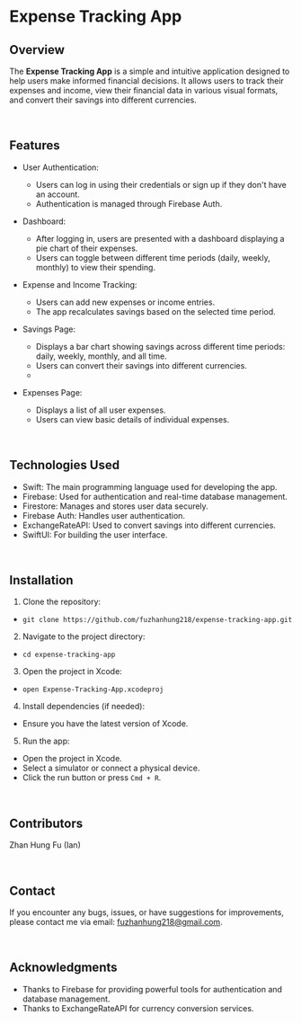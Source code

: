 # Expense Tracking App

## Overview

The **Expense Tracking App** is a simple and intuitive application designed to help users make informed financial decisions. It allows users to track their expenses and income, view their financial data in various visual formats, and convert their savings into different currencies.

<br> 

## Features

- User Authentication:
  - Users can log in using their credentials or sign up if they don't have an account.
  - Authentication is managed through Firebase Auth.
    
- Dashboard:
  - After logging in, users are presented with a dashboard displaying a pie chart of their expenses.
  - Users can toggle between different time periods (daily, weekly, monthly) to view their spending.
  
- Expense and Income Tracking:
  - Users can add new expenses or income entries.
  - The app recalculates savings based on the selected time period.

- Savings Page:
  - Displays a bar chart showing savings across different time periods: daily, weekly, monthly, and all time.
  - Users can convert their savings into different currencies.
  - 
- Expenses Page:
  - Displays a list of all user expenses.
  - Users can view basic details of individual expenses.
 
<br> 

## Technologies Used

- Swift: The main programming language used for developing the app.
- Firebase: Used for authentication and real-time database management.
- Firestore: Manages and stores user data securely.
- Firebase Auth: Handles user authentication.
- ExchangeRateAPI: Used to convert savings into different currencies.
- SwiftUI: For building the user interface.

<br> 

## Installation

1. Clone the repository:
 
 - `git clone https://github.com/fuzhanhung218/expense-tracking-app.git`

2. Navigate to the project directory:

 - `cd expense-tracking-app`

3. Open the project in Xcode:

 - `open Expense-Tracking-App.xcodeproj`

4. Install dependencies (if needed):

 - Ensure you have the latest version of Xcode.

5. Run the app:

 - Open the project in Xcode.
 - Select a simulator or connect a physical device.
 - Click the run button or press `Cmd + R`.

<br>

## Contributors

Zhan Hung Fu (Ian)

<br> 

## Contact

If you encounter any bugs, issues, or have suggestions for improvements, please contact me via email: fuzhanhung218@gmail.com.

<br> 

## Acknowledgments

- Thanks to Firebase for providing powerful tools for authentication and database management.
- Thanks to ExchangeRateAPI for currency conversion services.

 
